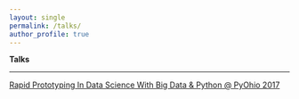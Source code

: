```yaml
---
layout: single
permalink: /talks/
author_profile: true
---
```


**Talks**

---
[Rapid Prototyping In Data Science With Big Data & Python @ PyOhio 2017](https://www.pyohio.org/schedule/presentation/295/)  

